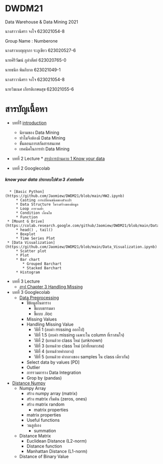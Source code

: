 # DWDM21
Data Warehouse & Data Mining 2021

นางสาววนิศรา จงใจ 623021054-8

Group Name : Numberone

นางสาวเบญญาภา ระภูเขียว 623020527-6

นายศิริวัฒน์ ภูลำสัตย์ 623020765-0

นายธนิก พิมภิบาล 623021049-1

นางสาววนิศรา จงใจ 623021054-8

นายวิฆเนศ เกียรติเกษมสุข 623021055-6

# สารบัญเนื้อหา

* บทที่1 [introduction](https://github.com/Jaomiew/DWDM21/blob/main/HW1.)
  * นิยามของ Data Mining
  * ทำไมจึงต้องมี Data Mining
  * ขั้นตอนการสกัดสารสนเทศ
  * เทคนิคในการทำ Data Mining 

* บทที่ 2 Lecture
      * [สรุปการบ้านคาบ 1 Know your data](https://github.com/Jaomiew/DWDM21/blob/main/HW2.ipynb)
* บทที่ 2 Googlecolab

##### know your data ประกอบไปด้วย 3 ส่วยย่อยคือ
      * [Basic Python](https://github.com/Jaomiew/DWDM21/blob/main/HW2.ipynb)
         * Casting การเปลี่ยนชนิดของตัวเเปร
         * Data Structure โครงสร้างของข้อมูล
         * Loop การวนซ้ำ
         * Condition เงื่อนไข
         * Function
     * [Mount G Drive](https://colab.research.google.com/github/Jaomiew/DWDM21/blob/main/Data102_(Chapter2).ipynb#scrollTo=T5WvddexWdPX)
         * head() , tail()
         * Boxplot
         * Time Series Plot
     * [Data Visualization](https://github.com/Jaomiew/DWDM21/blob/main/Data_Visualization.ipynb)
         * Scatter plot
         * Plot
         * Bar chart
            * Grouped Barchart
            * Stacked Barchart
         * Histogram  
  
* บทที่ 3 Lecture
  * [สรุป Chapter 3 Handling Missing](https://github.com/Jaomiew/DWDM21/blob/main/Chapter_3_(Handling_Missing).ipynb)
* บทที่ 3 Googlecolab
  * [Data Preprocessing](https://github.com/Jaomiew/DWDM21/blob/main/Chapter_3_(Handling_Missing).ipynb)
    * ชี้ข้อมูลในตาราง 
      * ชี้แบบธรรมดา 
      * ชี้แบบ .iloc
    * Missing Values
    * Handling Missing Value
      * วิธีที่ 1 (ลบค่า missing ออกไป) 
      * วิธีที่ 1.5 (ลบค่า missing เฉพาะใน column ที่เราสนใจ)
      * วิธีที่ 2 (แทนด้วย class ใหม่ (unknown)
      * วิธีที่ 3 (แทนด้วย class ใหม่ (ค่าที่เหมาะสม)
      * วิธีที่ 4 (แทนด้วยค่ากลาง)
      * วิธีที่ 5 (แทนด้วย ค่ากลางของ samples ใน class เดียวกัน)
    * Select data by values [PD]
    * Outlier
    * การรวมตาราง Data Integration
    * Grop by (pandas) 
 * [Distance Numpy](https://github.com/Jaomiew/DWDM21/blob/main/Distance_Numpy.ipynb)
   * Numpy Array
     * สร้าง numpy array (matrix) 
     * สร้าง matrix เริ่มต้น (zeros, ones)
     * สร้าง matrix random
       * matrix properties
     * matrix properties
     * Useful functions
     * วนลูปเอง
       * summation
   * Distance Matrix
       * Euclidean Distance (L2-norm)
       * Distance function
       * Manhattan Distance (L1-norm)
   * Distance of Binary Value

 








